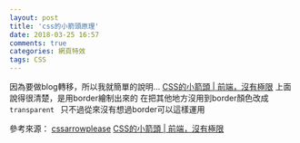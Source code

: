 ```yaml
---
layout: post
title: 'css的小箭頭原理'
date: 2018-03-25 16:57
comments: true
categories: 網頁特效
tags: CSS
---
```

因為要做blog轉移，所以我就簡單的說明...
[CSS的小箭頭 | 前端，沒有極限](https://wcc723.github.io/css/2013/09/04/css-arrow/)
上面說得很清楚，是用border繪制出來的
在把其他地方沒用到border顏色改成`transparent `
只不過從來沒有想過border可以這樣運用


參考來源：
[cssarrowplease](http://www.cssarrowplease.com/)
[CSS的小箭頭 | 前端，沒有極限](https://wcc723.github.io/css/2013/09/04/css-arrow/)
